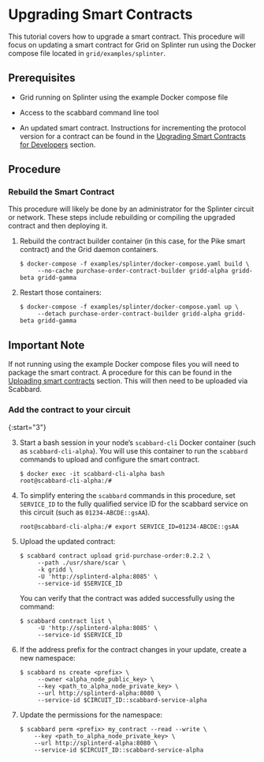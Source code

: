 # Upgrading Smart Contracts

<!--
  Copyright (c) 2021 Cargill Incorporated
  Licensed under Creative Commons Attribution 4.0 International License
  https://creativecommons.org/licenses/by/4.0/
-->

This tutorial covers how to upgrade a smart contract. This procedure will focus
on updating a smart contract for Grid on Splinter run using the Docker compose
file located in `grid/examples/splinter`.

## Prerequisites

* Grid running on Splinter using the example Docker compose file

* Access to the scabbard command line tool

* An updated smart contract. Instructions for incrementing the protocol version
  for a contract can be found in the [Upgrading Smart Contracts for Developers](/docs/0.4/upgrading_smart_contracts_for_developers.md)
  section.

## Procedure

### Rebuild the Smart Contract

This procedure will likely be done by an administrator for the Splinter circuit
or network. These steps include rebuilding or compiling the upgraded contract
and then deploying it.

1. Rebuild the contract builder container (in this case, for the Pike smart
   contract) and the Grid daemon containers.

   ```
   $ docker-compose -f examples/splinter/docker-compose.yaml build \
        --no-cache purchase-order-contract-builder gridd-alpha gridd-beta gridd-gamma
   ```

1. Restart those containers:

   ```
   $ docker-compose -f examples/splinter/docker-compose.yaml up \
        --detach purchase-order-contract-builder gridd-alpha gridd-beta gridd-gamma
   ```

## Important Note

If not running using the example Docker compose files you will need to package
the smart contract. A procedure for this can be found in the
[Uploading smart contracts](/docs/0.4/uploading_smart_contracts.md) section.
This will then need to be uploaded via Scabbard.

### Add the contract to your circuit

{:start="3"}

3. Start a bash session in your node’s `scabbard-cli`
Docker container (such as `scabbard-cli-alpha`).  You will use this container
to run the `scabbard` commands to upload and configure the smart contract.

   ```
   $ docker exec -it scabbard-cli-alpha bash
   root@scabbard-cli-alpha:/#
   ```

1. To simplify entering the `scabbard` commands in this procedure, set
   `SERVICE_ID` to the fully qualified service ID for the scabbard service on
   this circuit (such as `01234-ABCDE::gsAA`).

   ```
   root@scabbard-cli-alpha:/# export SERVICE_ID=01234-ABCDE::gsAA
   ```

1. Upload the updated contract:

   ```
   $ scabbard contract upload grid-purchase-order:0.2.2 \
        --path ./usr/share/scar \
        -k gridd \
        -U 'http://splinterd-alpha:8085' \
        --service-id $SERVICE_ID
   ```

   You can verify that the contract was added successfully using the command:

   ```
   $ scabbard contract list \
        -U 'http://splinterd-alpha:8085' \
        --service-id $SERVICE_ID
   ```

1. If the address prefix for the contract changes in your update, create a new
   namespace:

   ```
   $ scabbard ns create <prefix> \
        --owner <alpha_node_public_key> \
        --key <path_to_alpha_node_private_key> \
        --url http://splinterd-alpha:8080 \
        --service-id $CIRCUIT_ID::scabbard-service-alpha
    ```

1. Update the permissions for the namespace:

    ```
    $ scabbard perm <prefix> my_contract --read --write \
        --key <path_to_alpha_node_private_key> \
        --url http://splinterd-alpha:8080 \
        --service-id $CIRCUIT_ID::scabbard-service-alpha
    ```
